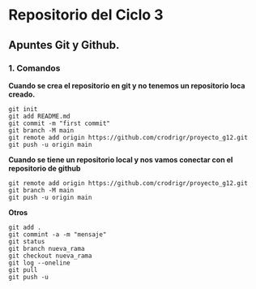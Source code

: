 # Repositorio del Ciclo 3


## Apuntes Git y Github. 

### 1. Comandos

**Cuando se crea el repositorio en git y no tenemos un repositorio loca creado.**

```
git init
git add README.md
git commit -m "first commit"
git branch -M main
git remote add origin https://github.com/crodrigr/proyecto_g12.git
git push -u origin main
```

**Cuando se tiene un repositorio local y nos vamos conectar con el repositorio de github**

```
git remote add origin https://github.com/crodrigr/proyecto_g12.git
git branch -M main
git push -u origin main
```

**Otros**

```
git add .
git commint -a -m "mensaje"
git status
git branch nueva_rama
git checkout nueva_rama
git log --oneline
git pull
git push -u
```
